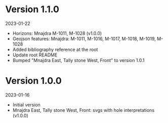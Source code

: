 # Version 1.1.0
2023-01-22

- Horizons: Mnajdra M-1011, M-1028 (v1.0.0)
- Geojson features: Mnajdra: M-1011, M-1016, M-1017, M-1018, M-1019, M-1028
- Added bibliography reference at the root
- Update root README
- Bumped "Mnajdra East, Tally stone West, Front" to version 1.0.1


# Version 1.0.0
2023-01-16

- Initial version
- Mnajdra East, Tally stone West, Front: svgs with  hole interpretations (v1.0.0)
